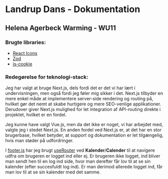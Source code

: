 # Landrup Dans - Dokumentation

## Helena Agerbeck Warming - WU11

### Brugte libraries:
- [React Icons](https://react-icons.github.io/react-icons/)
- [Zod](https://www.npmjs.com/package/zod)
- [js-cookie](https://www.npmjs.com/package/js-cookie)

### Redegørelse for teknologi-stack:
Jeg har valgt at bruge Next.js, dels fordi det er det vi har lært i undervisningen, men også fordi jeg føler mig sikker i det. Next.js tilbyder en mere enkel måde at implementere server-side rendering og routing på, hvilket gør det nemt at skabe hurtigere og mere SEO-venlige applikationer. Derudover giver Next.js mulighed for let integration af API-routing direkte i projektet, hvilket er en fordel.

Jeg kunne have valgt Vue.js, men da det ikke er noget, vi har arbejdet med, valgte jeg i stedet Next.js. En anden fordel ved Next.js er, at det har en stor brugerbase, hvilket betyder, at support og dokumentation er let tilgængelig, hvis man støder på udfordringer.

I [footer.js](/src/components/footer.jsx) har jeg brugt [useRouter](https://nextjs.org/docs/app/api-reference/functions/use-router) ved 𝐊𝐚𝐥𝐞𝐧𝐝𝐞𝐫/𝐂𝐚𝐥𝐞𝐧𝐝𝐞𝐫 til at navigere udfra om brugeren er logget ind eller ej. Er brugeren ikke logget, ind bliver man sendt hen til en log ind side, hvor man derefter får lov til at se sin kalender (efter succesfuldt log ind). Er man derimod allerede logget ind, får man lov til at se sin kalender med det samme.
